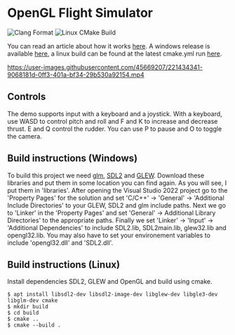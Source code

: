 # OpenGL Flight Simulator

![Clang Format](https://github.com/gue-ni/OpenGL_Flightsim/actions/workflows/clang-format.yml/badge.svg)
![Linux CMake Build](https://github.com/gue-ni/OpenGL_Flightsim/actions/workflows/cmake.yml/badge.svg)

You can read an article about how it works [here](https://www.jakobmaier.at/posts/flight-simulation/). A windows release is available [here](https://github.com/gue-ni/OpenGL_Flightsim/releases/), a linux build can be found at the latest cmake.yml run [here](https://github.com/gue-ni/OpenGL_Flightsim/actions).

https://user-images.githubusercontent.com/45669207/221434341-9068181d-0ff3-401a-bf34-29b530a92154.mp4

## Controls

The demo supports input with a keyboard and a joystick. With a keyboard, use WASD to control pitch and roll and F and K to increase and decrease thrust. E and Q control the rudder. You can use P to pause and O to toggle the camera.

## Build instructions (Windows)

To build this project we need [glm](https://github.com/g-truc/glm), [SDL2](https://www.libsdl.org/) and [GLEW](https://glew.sourceforge.net/). Download these libraries and put them in some location you can find again. As you will see, I put them in 'libraries'. After opening
the Visual Studio 2022 project go to the 'Property Pages' for the solution and set 'C/C++' -> 'General' -> 'Additional Include Directories' to your GLEW, SDL2 and glm include paths. Next we go to 'Linker' in the 'Property Pages' and set 'General' -> Additional Library Directories' to the appropriate paths.
Finally we set 'Linker' -> 'Input' -> 'Additional Dependencies' to include SDL2.lib, SDL2main.lib, glew32.lib and opengl32.lib. You may also have to set your environement variables to include 'opengl32.dll' and 'SDL2.dll'.


## Build instructions (Linux)

Install dependencies SDL2, GLEW and OpenGL and build using cmake.

```
$ apt install libsdl2-dev libsdl2-image-dev libglew-dev libgle3-dev libglm-dev cmake
$ mkdir build 
$ cd build
$ cmake ..
$ cmake --build .
```
